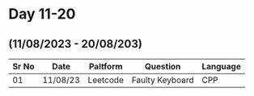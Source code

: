 # Day 11-20
## (11/08/2023 - 20/08/203)

Sr No   |   Date     |  Paltform |              Question          | Language
--------|------------|-----------|---------------------------------|-----------
  01  |  11/08/23  | Leetcode  | Faulty Keyboard | CPP
